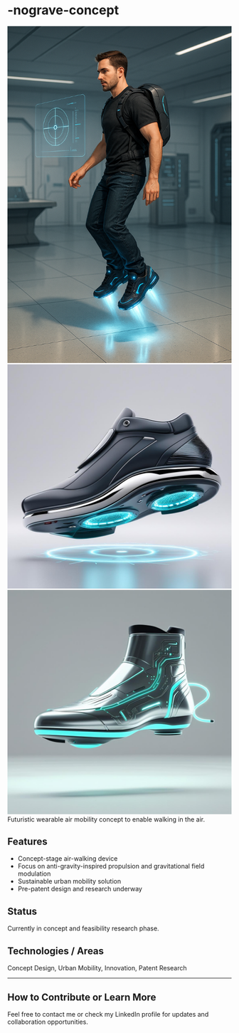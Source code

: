 # -nograve-concept
![NoGravè Concept](./concept.png)
![NoGravè Concept](./idea.jpg)
![NoGravè Concept](./idea2.jpg)
 Futuristic wearable air mobility concept to enable walking in the air.
## Features
- Concept-stage air-walking device
- Focus on anti-gravity-inspired propulsion and gravitational field modulation
- Sustainable urban mobility solution
- Pre-patent design and research underway

## Status
Currently in concept and feasibility research phase.

## Technologies / Areas
Concept Design, Urban Mobility, Innovation, Patent Research

---

## How to Contribute or Learn More
Feel free to contact me or check my LinkedIn profile for updates and collaboration opportunities.
